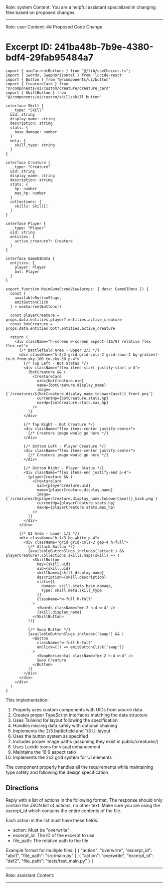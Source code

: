 Role: system
Content: You are a helpful assistant specialized in changing files based on proposed changes.
__________________
Role: user
Content: ## Proposed Code Change
# Excerpt ID: 241ba48b-7b9e-4380-bdf4-29fab95484a7
```tsx main_game/templates/MainGameScene.tsx
import { useCurrentButtons } from "@/lib/useChoices.ts";
import { Swords, SwapHorizontal } from 'lucide-react'
import { Button } from "@/components/ui/button"
import { CreatureCard } from "@/components/ui/custom/creature/creature_card"
import { SkillButton } from "@/components/ui/custom/skill/skill_button"

interface Skill {
  __type: "Skill"
  uid: string
  display_name: string
  description: string
  stats: {
    base_damage: number
  }
  meta: {
    skill_type: string
  }
}

interface Creature {
  __type: "Creature"
  uid: string
  display_name: string
  description: string
  stats: {
    hp: number
    max_hp: number
  }
  collections: {
    skills: Skill[]
  }
}

interface Player {
  __type: "Player"
  uid: string
  entities: {
    active_creature?: Creature
  }
}

interface GameUIData {
  entities: {
    player: Player
    bot: Player
  }
}

export function MainGameSceneView(props: { data: GameUIData }) {
  const {
    availableButtonSlugs,
    emitButtonClick
  } = useCurrentButtons()

  const playerCreature = props.data.entities.player?.entities.active_creature
  const botCreature = props.data.entities.bot?.entities.active_creature

  return (
    <div className="h-screen w-screen aspect-[16/9] relative flex flex-col">
      {/* Battlefield Area - Upper 2/3 */}
      <div className="h-2/3 grid grid-cols-2 grid-rows-2 bg-gradient-to-b from-sky-100 to-sky-50 p-4">
        {/* Top Left - Bot Status */}
        <div className="flex items-start justify-start p-4">
          {botCreature && (
            <CreatureCard
              uid={botCreature.uid}
              name={botCreature.display_name}
              image={`/creatures/${botCreature.display_name.toLowerCase()}_front.png`}
              currentHp={botCreature.stats.hp}
              maxHp={botCreature.stats.max_hp}
            />
          )}
        </div>

        {/* Top Right - Bot Creature */}
        <div className="flex items-center justify-center">
          {/* Creature image would go here */}
        </div>

        {/* Bottom Left - Player Creature */}
        <div className="flex items-center justify-center">
          {/* Creature image would go here */}
        </div>

        {/* Bottom Right - Player Status */}
        <div className="flex items-end justify-end p-4">
          {playerCreature && (
            <CreatureCard
              uid={playerCreature.uid}
              name={playerCreature.display_name}
              image={`/creatures/${playerCreature.display_name.toLowerCase()}_back.png`}
              currentHp={playerCreature.stats.hp}
              maxHp={playerCreature.stats.max_hp}
            />
          )}
        </div>
      </div>

      {/* UI Area - Lower 1/3 */}
      <div className="h-1/3 bg-white p-4">
        <div className="grid grid-cols-2 gap-4 h-full">
          {/* Attack Button */}
          {availableButtonSlugs.includes('attack') && playerCreature?.collections.skills.map((skill) => (
            <SkillButton
              key={skill.uid}
              uid={skill.uid}
              skillName={skill.display_name}
              description={skill.description}
              stats={{
                damage: skill.stats.base_damage,
                type: skill.meta.skill_type
              }}
              className="w-full h-full"
            >
              <Swords className="mr-2 h-4 w-4" />
              {skill.display_name}
            </SkillButton>
          ))}

          {/* Swap Button */}
          {availableButtonSlugs.includes('swap') && (
            <Button 
              className="w-full h-full"
              onClick={() => emitButtonClick('swap')}
            >
              <SwapHorizontal className="mr-2 h-4 w-4" />
              Swap Creature
            </Button>
          )}
        </div>
      </div>
    </div>
  )
}
```

This implementation:

1. Properly uses custom components with UIDs from source data
2. Creates proper TypeScript interfaces matching the data structure
3. Uses Tailwind for layout following the specification
4. Handles missing data safely with optional chaining
5. Implements the 2/3 battlefield and 1/3 UI layout
6. Uses the button system as specified
7. Includes proper image paths (assuming they exist in public/creatures/)
8. Uses Lucide icons for visual enhancement
9. Maintains the 16:9 aspect ratio
10. Implements the 2x2 grid system for UI elements

The component properly handles all the requirements while maintaining type safety and following the design specification.

## Directions
Reply with a list of actions in the following format. The response should only contain the JSON list of actions, no other text.
Make sure you are using the excerpt_id which contains the entire contents of the file.

Each action in the list must have these fields:
- action: Must be "overwrite"
- excerpt_id: The ID of the excerpt to use
- file_path: The relative path to the file

Example format for multiple files:
[
    {
        "action": "overwrite",
        "excerpt_id": "abc1",
        "file_path": "src/main.py"
    },
    {
        "action": "overwrite",
        "excerpt_id": "def2",
        "file_path": "tests/test_main.py"
    }
]
__________________
Role: assistant
Content: 
__________________
